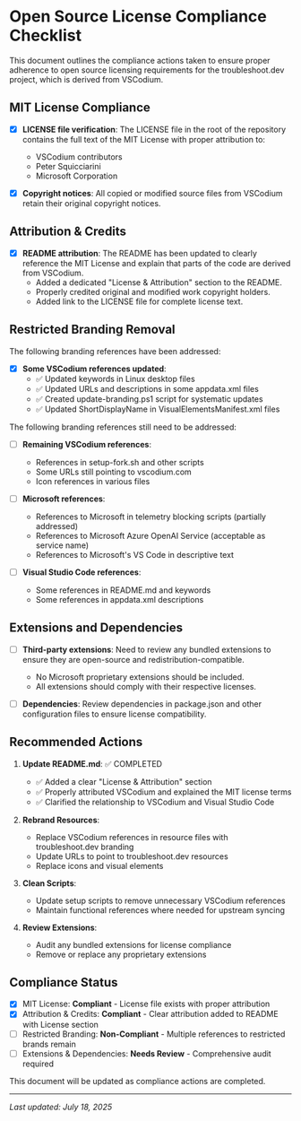 # Open Source License Compliance Checklist

This document outlines the compliance actions taken to ensure proper adherence to open source licensing requirements for the troubleshoot.dev project, which is derived from VSCodium.

## MIT License Compliance

- [x] **LICENSE file verification**: The LICENSE file in the root of the repository contains the full text of the MIT License with proper attribution to:
  - VSCodium contributors
  - Peter Squicciarini
  - Microsoft Corporation

- [x] **Copyright notices**: All copied or modified source files from VSCodium retain their original copyright notices.

## Attribution & Credits

- [x] **README attribution**: The README has been updated to clearly reference the MIT License and explain that parts of the code are derived from VSCodium.
  - Added a dedicated "License & Attribution" section to the README.
  - Properly credited original and modified work copyright holders.
  - Added link to the LICENSE file for complete license text.

## Restricted Branding Removal

The following branding references have been addressed:

- [x] **Some VSCodium references updated**:
  - ✅ Updated keywords in Linux desktop files
  - ✅ Updated URLs and descriptions in some appdata.xml files
  - ✅ Created update-branding.ps1 script for systematic updates
  - ✅ Updated ShortDisplayName in VisualElementsManifest.xml files

The following branding references still need to be addressed:

- [ ] **Remaining VSCodium references**:
  - References in setup-fork.sh and other scripts
  - Some URLs still pointing to vscodium.com
  - Icon references in various files

- [ ] **Microsoft references**:
  - References to Microsoft in telemetry blocking scripts (partially addressed)
  - References to Microsoft Azure OpenAI Service (acceptable as service name)
  - References to Microsoft's VS Code in descriptive text

- [ ] **Visual Studio Code references**:
  - Some references in README.md and keywords
  - Some references in appdata.xml descriptions

## Extensions and Dependencies

- [ ] **Third-party extensions**: Need to review any bundled extensions to ensure they are open-source and redistribution-compatible.
  - No Microsoft proprietary extensions should be included.
  - All extensions should comply with their respective licenses.

- [ ] **Dependencies**: Review dependencies in package.json and other configuration files to ensure license compatibility.

## Recommended Actions

1. **Update README.md**: ✅ COMPLETED
   - ✅ Added a clear "License & Attribution" section
   - ✅ Properly attributed VSCodium and explained the MIT license terms
   - ✅ Clarified the relationship to VSCodium and Visual Studio Code

2. **Rebrand Resources**:
   - Replace VSCodium references in resource files with troubleshoot.dev branding
   - Update URLs to point to troubleshoot.dev resources
   - Replace icons and visual elements

3. **Clean Scripts**:
   - Update setup scripts to remove unnecessary VSCodium references
   - Maintain functional references where needed for upstream syncing

4. **Review Extensions**:
   - Audit any bundled extensions for license compliance
   - Remove or replace any proprietary extensions

## Compliance Status

- [x] MIT License: **Compliant** - License file exists with proper attribution
- [x] Attribution & Credits: **Compliant** - Clear attribution added to README with License section
- [ ] Restricted Branding: **Non-Compliant** - Multiple references to restricted brands remain
- [ ] Extensions & Dependencies: **Needs Review** - Comprehensive audit required

This document will be updated as compliance actions are completed.

---

*Last updated: July 18, 2025*